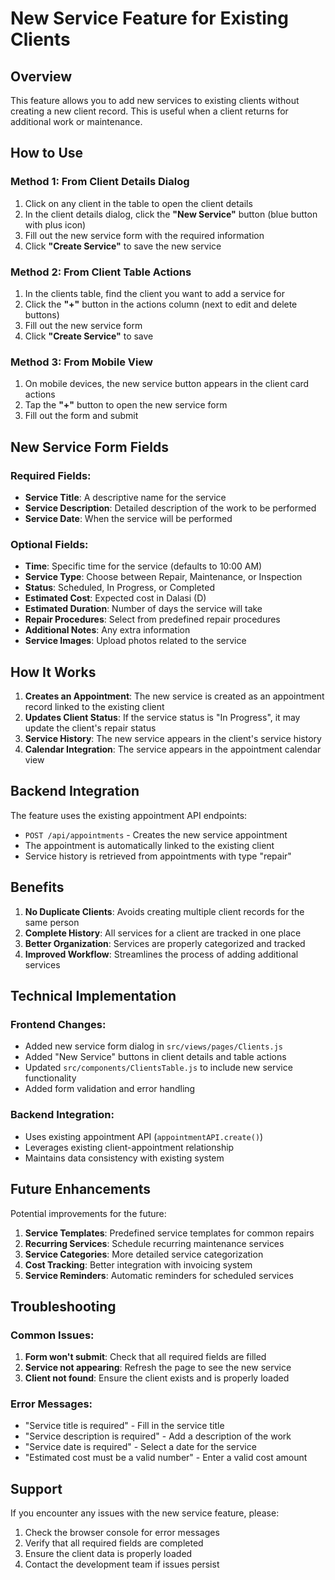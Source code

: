 # New Service Feature for Existing Clients

## Overview
This feature allows you to add new services to existing clients without creating a new client record. This is useful when a client returns for additional work or maintenance.

## How to Use

### Method 1: From Client Details Dialog
1. Click on any client in the table to open the client details
2. In the client details dialog, click the **"New Service"** button (blue button with plus icon)
3. Fill out the new service form with the required information
4. Click **"Create Service"** to save the new service

### Method 2: From Client Table Actions
1. In the clients table, find the client you want to add a service for
2. Click the **"+"** button in the actions column (next to edit and delete buttons)
3. Fill out the new service form
4. Click **"Create Service"** to save

### Method 3: From Mobile View
1. On mobile devices, the new service button appears in the client card actions
2. Tap the **"+"** button to open the new service form
3. Fill out the form and submit

## New Service Form Fields

### Required Fields:
- **Service Title**: A descriptive name for the service
- **Service Description**: Detailed description of the work to be performed
- **Service Date**: When the service will be performed

### Optional Fields:
- **Time**: Specific time for the service (defaults to 10:00 AM)
- **Service Type**: Choose between Repair, Maintenance, or Inspection
- **Status**: Scheduled, In Progress, or Completed
- **Estimated Cost**: Expected cost in Dalasi (D)
- **Estimated Duration**: Number of days the service will take
- **Repair Procedures**: Select from predefined repair procedures
- **Additional Notes**: Any extra information
- **Service Images**: Upload photos related to the service

## How It Works

1. **Creates an Appointment**: The new service is created as an appointment record linked to the existing client
2. **Updates Client Status**: If the service status is "In Progress", it may update the client's repair status
3. **Service History**: The new service appears in the client's service history
4. **Calendar Integration**: The service appears in the appointment calendar view

## Backend Integration

The feature uses the existing appointment API endpoints:
- `POST /api/appointments` - Creates the new service appointment
- The appointment is automatically linked to the existing client
- Service history is retrieved from appointments with type "repair"

## Benefits

1. **No Duplicate Clients**: Avoids creating multiple client records for the same person
2. **Complete History**: All services for a client are tracked in one place
3. **Better Organization**: Services are properly categorized and tracked
4. **Improved Workflow**: Streamlines the process of adding additional services

## Technical Implementation

### Frontend Changes:
- Added new service form dialog in `src/views/pages/Clients.js`
- Added "New Service" buttons in client details and table actions
- Updated `src/components/ClientsTable.js` to include new service functionality
- Added form validation and error handling

### Backend Integration:
- Uses existing appointment API (`appointmentAPI.create()`)
- Leverages existing client-appointment relationship
- Maintains data consistency with existing system

## Future Enhancements

Potential improvements for the future:
1. **Service Templates**: Predefined service templates for common repairs
2. **Recurring Services**: Schedule recurring maintenance services
3. **Service Categories**: More detailed service categorization
4. **Cost Tracking**: Better integration with invoicing system
5. **Service Reminders**: Automatic reminders for scheduled services

## Troubleshooting

### Common Issues:
1. **Form won't submit**: Check that all required fields are filled
2. **Service not appearing**: Refresh the page to see the new service
3. **Client not found**: Ensure the client exists and is properly loaded

### Error Messages:
- "Service title is required" - Fill in the service title
- "Service description is required" - Add a description of the work
- "Service date is required" - Select a date for the service
- "Estimated cost must be a valid number" - Enter a valid cost amount

## Support

If you encounter any issues with the new service feature, please:
1. Check the browser console for error messages
2. Verify that all required fields are completed
3. Ensure the client data is properly loaded
4. Contact the development team if issues persist 